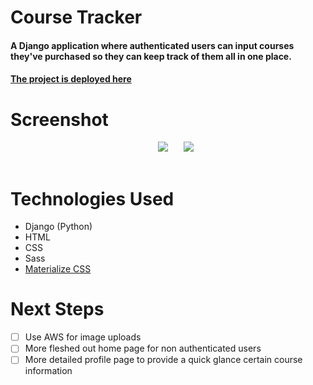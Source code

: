 # Course Tracker
#### A Django application where authenticated users can input courses they've purchased so they can keep track of them all in one place.
#### [The project is deployed here](https://coursetracker-9cf43033d5b8.herokuapp.com/)

# Screenshot

<div align="center">
  <pre>
   <img src="https://i.imgur.com/RWEXMsf.png" />&nbsp;&nbsp;&nbsp;<img src="https://i.imgur.com/7u7Bbr6.png"/>
  </pre>
</div>

# Technologies Used

- Django (Python)
- HTML
- CSS
- Sass
- [Materialize CSS](https://materializecss.com/getting-started.html)


# Next Steps

- [ ] Use AWS for image uploads
- [ ] More fleshed out home page for non authenticated users
- [ ] More detailed profile page to provide a quick glance certain course information
